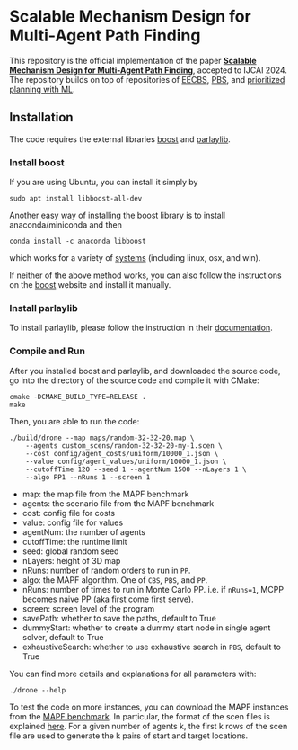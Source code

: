 # Scalable Mechanism Design for Multi-Agent Path Finding

This repository is the official implementation of the paper **[Scalable Mechanism Design for Multi-Agent Path Finding](https://arxiv.org/abs/2401.17044)**, accepted to IJCAI 2024. The repository builds on top of repositories of [EECBS](https://github.com/Jiaoyang-Li/EECBS), [PBS](https://github.com/Jiaoyang-Li/PBS), and [prioritized planning with ML](https://github.com/Jiaoyang-Li/Prioritized-Planning-with-ML).


## Installation

The code requires the external libraries [boost](https://www.boost.org/) and [parlaylib](https://github.com/cmuparlay/parlaylib).

### Install boost

If you are using Ubuntu, you can install it simply by

```shell script
sudo apt install libboost-all-dev
```

Another easy way of installing the boost library is to install anaconda/miniconda and then

```shell script
conda install -c anaconda libboost
```

which works for a variety of [systems](https://anaconda.org/anaconda/libboost)
(including linux, osx, and win).

If neither of the above method works, you can also follow the instructions
on the [boost](https://www.boost.org/) website and install it manually.

### Install parlaylib

To install parlaylib, please follow the instruction in their [documentation](https://cmuparlay.github.io/parlaylib/installation.html).

### Compile and Run

After you installed boost and parlaylib, and downloaded the source code, go into the directory of the source code and compile it with CMake:

```shell script
cmake -DCMAKE_BUILD_TYPE=RELEASE .
make
```

Then, you are able to run the code:

```
./build/drone --map maps/random-32-32-20.map \
    --agents custom_scens/random-32-32-20-my-1.scen \
    --cost config/agent_costs/uniform/10000_1.json \
    --value config/agent_values/uniform/10000_1.json \
    --cutoffTime 120 --seed 1 --agentNum 1500 --nLayers 1 \
    --algo PP1 --nRuns 1 --screen 1
```

- map: the map file from the MAPF benchmark
- agents: the scenario file from the MAPF benchmark
- cost: config file for costs
- value: config file for values
- agentNum: the number of agents
- cutoffTime: the runtime limit
- seed: global random seed
- nLayers: height of 3D map
- nRuns: number of random orders to run in `PP`.
- algo: the MAPF algorithm. One of `CBS`, `PBS`, and `PP`.
- nRuns: number of times to run in Monte Carlo PP. i.e. if `nRuns=1`, MCPP becomes naive PP (aka first come first serve).
- screen: screen level of the program
- savePath: whether to save the paths, default to True
- dummyStart: whether to create a dummy start node in single agent solver, default to True
- exhaustiveSearch: whether to use exhaustive search in `PBS`, default to True

You can find more details and explanations for all parameters with:

```
./drone --help
```

To test the code on more instances,
you can download the MAPF instances from the [MAPF benchmark](https://movingai.com/benchmarks/mapf/index.html).
In particular, the format of the scen files is explained [here](https://movingai.com/benchmarks/formats.html).
For a given number of agents k, the first k rows of the scen file are used to generate the k pairs of start and target locations.